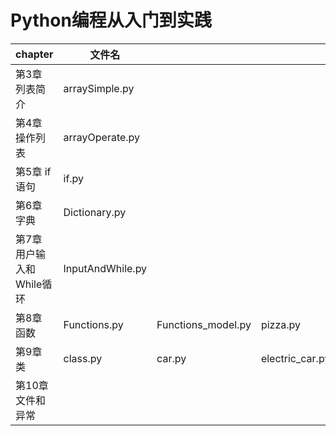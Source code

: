 # Python编程从入门到实践


|chapter|文件名|||||||
|---|---|---|---|---|---|---|---|
|第3章 列表简介|arraySimple.py|
|第4章 操作列表|arrayOperate.py|
|第5章 if语句|if.py|
|第6章 字典|Dictionary.py|
|第7章 用户输入和While循环|InputAndWhile.py|
|第8章 函数|Functions.py | Functions_model.py | pizza.py|
|第9章 类|class.py| car.py| electric_car.py |my_car.py|standardlib.py|
|第10章 文件和异常||
